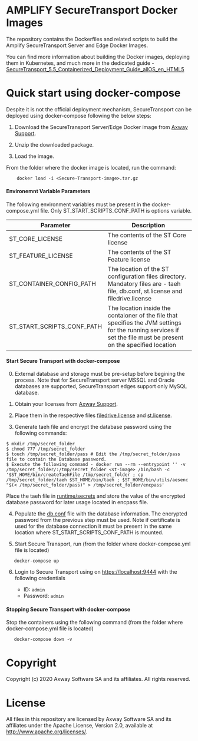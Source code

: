 # AMPLIFY SecureTransport Docker Images

The repository contains the Dockerfiles and related scripts to build the Amplify SecureTransport Server and Edge Docker Images. 

You can find more information about building the Docker images, deploying them in Kubernetes, and much more in the dedicated guide - [SecureTransport_5.5_Containerized_Deployment_Guide_allOS_en_HTML5](https://linkzaguide-a.com)

# Quick start using docker-compose

Despite it is not the official deployment mechanism, SecureTransport can be deployed using docker-compose following the below steps:

1) Download the SecureTransport Server/Edge Docker image from [Axway Support](https://support.axway.com/).

2) Unzip the downloaded package.

3) Load the image.

From the folder where the docker image is located, run the command:

```console
    docker load -i <Secure-Transport-image>.tar.gz
```

#### Environemnt Variable Parameters

The following environment variables must be present in the docker-compose.yml file. Only ST_START_SCRIPTS_CONF_PATH is options variable.

|          Parameter         |                                                                              Description                                                                          |
| -------------------------- | ----------------------------------------------------------------------------------------------------------------------------------------------------------------- |
| ST_CORE_LICENSE            | The contents of the ST Core license                                                                                                                               |
| ST_FEATURE_LICENSE         | The contents of the ST Feature license                                                                                                                            |
| ST_CONTAINER_CONFIG_PATH   | The location of the ST configuration files directory. Mandatory files are - taeh file, db.conf, st.license and filedrive.license                                  |
| ST_START_SCRIPTS_CONF_PATH | The location inside the contaioner of the file that specifies the JVM settings for the running services if set the file must be present on the specified location |

#### Start Secure Transport with docker-compose

0) External database and storage must be pre-setup before begining the process. Note that for SecureTransport server MSSQL and Oracle databases are supported, SecureTransport edges support only MySQL database.

1) Obtain your licenses from [Axway Support](https://support.axway.com/).

2) Place them in the respective files [filedrive.license](runtime/secrets/filedrive.license) and [st.license](runtime/secrets/st.license).

3) Generate taeh file and encrypt the database password using the following commands:

```console
$ mkdir /tmp/secret_folder
$ chmod 777 /tmp/secret_folder
$ touch /tmp/secret_folder/pass # Еdit the /tmp/secret_folder/pass file to contain the Database password.
$ Execute the following command - docker run --rm --entrypoint '' -v /tmp/secret_folder/:/tmp/secret_folder <st-image> /bin/bash -c '$ST_HOME/bin/createTaehFile /tmp/secret_folder ; cp /tmp/secret_folder/taeh $ST_HOME/bin/taeh ; $ST_HOME/bin/utils/aesenc "$(< /tmp/secret_folder/pass)" > /tmp/secret_folder/encpass'
```
Place the taeh file in [runtime/secrets](runtime/secrets) and store the value of the encrypted database password for later usage located in encpass file.

4) Populate the [db.conf](runtime/secrets/db.conf) file with the database information. The encrypted password from the previous step must be used. Note if certificate is used for the database connection it must be present in the same location where ST_START_SCRIPTS_CONF_PATH is mounted.

5) Start Secure Transport, run (from the folder where docker-compose.yml file is located)

```console
   docker-compose up
```

6) Login to Secure Transport using on [https://localhost:9444](https://localhost:9444) with the following credentials

   - ID: `admin`
   - Password: `admin` 

#### Stopping Secure Transport with docker-compose

Stop the containers using the following command (from the folder where docker-compose.yml file is located)

```console
   docker-compose down -v
```

# Copyright

Copyright (c) 2020 Axway Software SA and its affiliates. All rights reserved.

# License

All files in this repository are licensed by Axway Software SA and its affiliates under the Apache License, Version 2.0, available at http://www.apache.org/licenses/.
